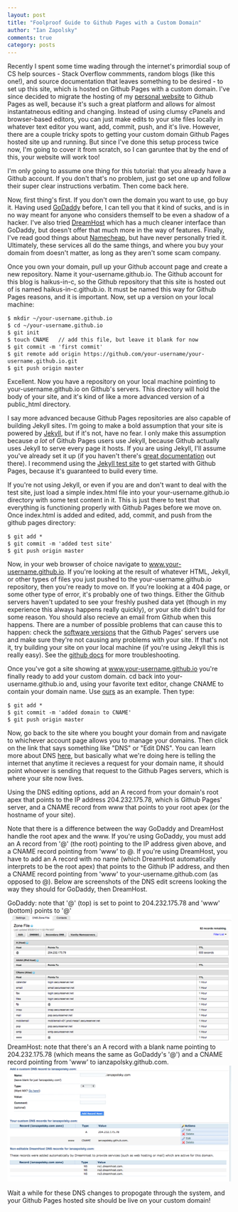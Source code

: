 ```yaml
---
layout: post
title: "Foolproof Guide to Github Pages with a Custom Domain"
author: "Ian Zapolsky"
comments: true
category: posts
---
```


Recently I spent some time wading through the internet's primordial soup of CS help sources - Stack 
Overflow commments, random blogs (like this one!), and source documentation that leaves something to
be desired - to set up this site, which is hosted on Github Pages with a custom domain. I've since 
decided to migrate the hosting of my [personal website][ianzapolsky.com] to Github Pages as well,
because it's such a great platform and allows for almost instantatneous editing and changing. Instead 
of using clumsy cPanels and browser-based editors, you can just make edits to your site files 
locally in whatever text editor you want, add, commit, push, and it's live. However, there are 
a couple tricky spots to getting your custom domain Github Pages hosted site up and running. 
But since I've done this setup process twice now, I'm going to cover it from scratch, 
so I can garuntee that by the end of this, your website will work too!

I'm only going to assume one thing for this tutorial: that you already have a Github account. If you
don't that's no problem, just go set one up and follow their super clear instructions verbatim. Then
come back here.

Now, first thing's first. If you don't own the domain you want to use, go buy it.  Having used
[GoDaddy][godaddy] before, I can tell you that it kind of sucks, and is in no way meant for 
anyone who considers themself to be even a shadow of a hacker. I've also tried [DreamHost][dreamhost]
which has a much cleaner interface than GoDaddy, but doesn't offer that much more in the way of 
features. Finally, I've read good things about [Namecheap][namecheap], but have never personally 
tried it. Ultimately, these services all do the same things, and where you buy your domain from 
doesn't matter, as long as they aren't some scam company.

Once you own your domain, pull up your Github account page and create a new repository. Name
it your-username.github.io. The Github account for this blog is haikus-in-c, so the Github repository
that this site is hosted out of is named haikus-in-c.github.io. It must be named this way for
Github Pages reasons, and it is important. Now, set up a version on your local machine:

	$ mkdir ~/your-username.github.io
	$ cd ~/your-username.github.io
	$ git init
	$ touch CNAME 	// add this file, but leave it blank for now
	$ git commit -m 'first commit'
	$ git remote add origin https://github.com/your-username/your-username.github.io.git
	$ git push origin master

Excellent. Now you have a repository on your local machine pointing to your-username.github.io on
Github's servers. This directory will hold the body of your site, and it's kind of like a more advanced
version of a public\_html directory.

I say more advanced because Github Pages repositories are also capable of building Jekyll sites. 
I'm going to make a bold assumption that your site is powered by [Jekyll][jekyll], but if it's not,
have no fear. I only make this assumption because *a lot* of Github Pages users use Jekyll, because
Github actually uses Jekyll to serve every page it hosts. If you are using Jekyll, I'll assume you've
already set it up (if you haven't there's [great documentation][jekylldocs] out there). I recommend
using the [Jekyll test site][jekylltest] to get started with Github Pages, because it's guaranteed to
build every time.
	
If you're not using Jekyll, or even if you are and don't want to deal with the test site, just load a 
simple index.html file into your your-username.github.io directory with some test content in it. This
is just there to test that everything is functioning properly with Github Pages before we move on. Once
index.html is added and edited, add, commit, and push from the github pages directory:
	
	$ git add *
	$ git commit -m 'added test site'
	$ git push origin master

Now, in your web browser of choice navigate to www.your-username.github.io. If you're looking at the 
result of whatever HTML, Jekyll, or other types of files you just pushed to the your-username.github.io 
repository, then you're ready to move on. If you're looking at a 404 page, or some other type of error, it's
probably one of two things. Either the Github servers haven't updated to see your freshly pushed data yet
(though in my experience this always happens really quickly), or your site didn't build for some reason. You
should also recieve an email from Github when this happens. There are a number of possible problems that
can cause this to happen: check the [software versions][githubversions] that the Github Pages' servers use
and make sure they're not causing any problems with your site. If that's not it, try building your site
on your local machine (if you're using Jekyll this is really easy). See the [github docs][githubdocs] for
more troubleshooting.

Once you've got a site showing at www.your-username.github.io you're finally ready to add your custom domain.
cd back into your-username.github.io and, using your favorite text editor, change CNAME to contain your
domain name. Use [ours][haikusCNAME] as an example. Then type:
	
	$ git add *
	$ git commit -m 'added domain to CNAME'
	$ git push origin master

Now, go back to the site where you bought your domain from and navigate to whichever account page allows you to
manage your domains. Then click on the link that says something like "DNS" or "Edit DNS". You can learn more
about DNS [here][DNS], but basically what we're doing here is telling the internet that anytime it recieves
a request for your domain name, it should point whoever is sending that request to the Github Pages
servers, which is where your site now lives.

Using the DNS editing options, add an A record from your domain's root apex that points to the IP address 204.232.175.78, 
which is Github Pages' server, and a CNAME record from www that points to your root apex (or the hostname of your site).

Note that there is a difference between the way GoDaddy and DreamHost handle the root apex and the www. 
If you're using GoDaddy, you must add an A record from '@' (the root) pointing to the IP address given above, and 
a CNAME record pointing from 'www' to @. If you're using DreamHost, you have to add an A record with no name (which
DreamHost automatically interprets to be the root apex) that points to the Github IP address, and then 
a CNAME record pointing from 'www' to your-username.github.com (as opposed to @). Below are screenshots of the DNS edit screens looking the way they should for GoDaddy, then DreamHost.

GoDaddy: note that '@' (top) is set to point to 204.232.175.78 and 'www' (bottom) points to '@'
![GoDaddy](/images/godaddy_img.png)
DreamHost: note that there's an A record with a blank name pointing to 204.232.175.78 (which means the same
as GoDaddy's '@') and a CNAME record pointing from 'www' to ianzapolsky.github.com.
![DreamHost](/images/dreamhost_img.png)

Wait a while for these DNS changes to propogate through the system, and your Github Pages hosted site should
be live on your custom domain! 

[ianzapolsky.com]:http://ianzapolsky.com/
[godaddy]:http://www.godaddy.com/
[dreamhost]:http://www.dreamhost.com/
[namecheap]:http://www.namecheap.com/
[jekyll]:http://jekyllrb.com/
[jekylldocs]:http://jekyllrb.com/docs/home/
[jekylltest]:https://github.com/jekyll/test-site
[githubversions]:https://github.com/github/pages-gem/blob/master/github-pages.gemspec#L16
[githubdocs]:https://help.github.com/categories/20/articles
[haikusCNAME]:https://github.com/haikus-in-c/haikus-in-c.github.io/blob/master/CNAME
[DNS]:http://en.wikipedia.org/wiki/Domain_Name_System
